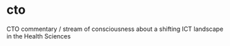# cto
CTO commentary / stream of consciousness about a shifting ICT landscape in the Health Sciences
